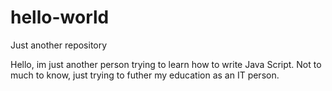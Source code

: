 # hello-world

Just another repository

Hello, im just another person trying to learn how to write Java Script. Not to much to know, just trying to futher my education as an IT person.

